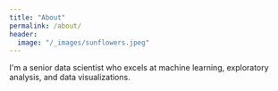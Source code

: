 ```yaml
---
title: "About"
permalink: /about/
header:
  image: "/_images/sunflowers.jpeg"
---
```


I'm a senior data scientist who excels at machine learning, exploratory analysis, and data visualizations.
